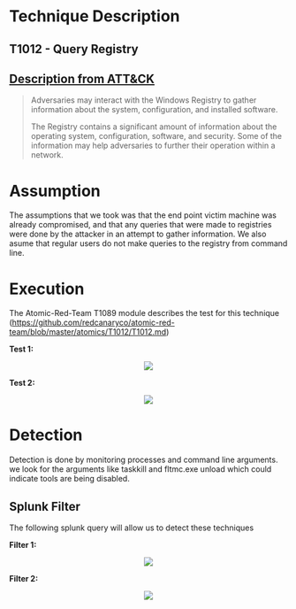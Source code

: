 # Technique Description

## T1012 - Query Registry
## [Description from ATT&CK](https://attack.mitre.org/techniques/T1012/)
<blockquote>
Adversaries may interact with the Windows Registry to gather information about the system, configuration, and installed software.

The Registry contains a significant amount of information about the operating system, configuration, software, and security. Some of the information may help adversaries to further their operation within a network.
</blockquote>

# Assumption
The assumptions that we took was that the end point victim machine was already compromised, and that any queries that were made to registries were done by the attacker in an attempt to gather information. We also asume that regular users do not make queries to the registry from command line.

# Execution
The Atomic-Red-Team T1089 module describes the test for this technique (https://github.com/redcanaryco/atomic-red-team/blob/master/atomics/T1012/T1012.md)

<b>Test 1:</b>
<p align="center">
  <img src="https://github.com/ayusuf15/DPI911SSA-Project-Group3/blob/master/Discovery/Query%20Registry%20-%20T1012/Screenshots/Reg1.PNG">
</p>

<b>Test 2:</b>
<p align="center">
  <img src="https://github.com/ayusuf15/DPI911SSA-Project-Group3/blob/master/Discovery/Query%20Registry%20-%20T1012/Screenshots/Reg2.PNG">
</p>

# Detection
Detection is done by monitoring processes and command line arguments. we look for the arguments like taskkill and fltmc.exe unload which could indicate tools are being disabled.

## Splunk Filter
The following splunk query will allow us to detect these techniques

<b>Filter 1:</b>
<p align="center">
  <img src="https://github.com/ayusuf15/DPI911SSA-Project-Group3/blob/master/Discovery/Query%20Registry%20-%20T1012/Screenshots/Splunk-Reg1.PNG">
</p>

<b>Filter 2:</b>
<p align="center">
  <img src="https://github.com/ayusuf15/DPI911SSA-Project-Group3/blob/master/Discovery/Query%20Registry%20-%20T1012/Screenshots/Splunk-Reg2.PNG">
</p>
